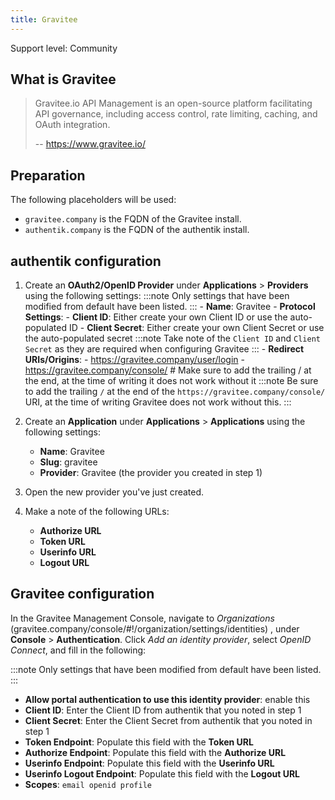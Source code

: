 ```yaml
---
title: Gravitee
---
```


<span class="badge badge--secondary">Support level: Community</span>

## What is Gravitee

> Gravitee.io API Management is an open-source platform facilitating API governance, including access control, rate limiting, caching, and OAuth integration.
>
> -- https://www.gravitee.io/

## Preparation

The following placeholders will be used:

-   `gravitee.company` is the FQDN of the Gravitee install.
-   `authentik.company` is the FQDN of the authentik install.

## authentik configuration

1. Create an **OAuth2/OpenID Provider** under **Applications** > **Providers** using the following settings:
   :::note
   Only settings that have been modified from default have been listed.
   ::: - **Name**: Gravitee - **Protocol Settings**: - **Client ID**: Either create your own Client ID or use the auto-populated ID - **Client Secret**: Either create your own Client Secret or use the auto-populated secret
   :::note
   Take note of the `Client ID` and `Client Secret` as they are required when configuring Gravitee
   ::: - **Redirect URIs/Origins**: - https://gravitee.company/user/login - https://gravitee.company/console/ # Make sure to add the trailing / at the end, at the time of writing it does not work without it
   :::note
   Be sure to add the trailing `/` at the end of the `https://gravitee.company/console/` URI, at the time of writing Gravitee does not work without this.
   :::

2. Create an **Application** under **Applications** > **Applications** using the following settings:
    - **Name**: Gravitee
    - **Slug**: gravitee
    - **Provider**: Gravitee (the provider you created in step 1)
3. Open the new provider you've just created.
4. Make a note of the following URLs:
    - **Authorize URL**
    - **Token URL**
    - **Userinfo URL**
    - **Logout URL**

## Gravitee configuration

In the Gravitee Management Console, navigate to _Organizations_ (gravitee.company/console/#!/organization/settings/identities) , under **Console** > **Authentication**. Click _Add an identity provider_, select _OpenID Connect_, and fill in the following:

:::note
Only settings that have been modified from default have been listed.
:::

-   **Allow portal authentication to use this identity provider**: enable this
-   **Client ID**: Enter the Client ID from authentik that you noted in step 1
-   **Client Secret**: Enter the Client Secret from authentik that you noted in step 1
-   **Token Endpoint**: Populate this field with the **Token URL**
-   **Authorize Endpoint**: Populate this field with the **Authorize URL**
-   **Userinfo Endpoint**: Populate this field with the **Userinfo URL**
-   **Userinfo Logout Endpoint**: Populate this field with the **Logout URL**
-   **Scopes**: `email openid profile`

